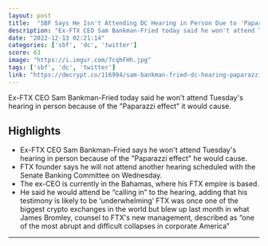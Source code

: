 ```yaml
---
layout: post
title:  "SBF Says He Isn't Attending DC Hearing in Person Due to 'Paparazzi Effect' - Decrypt"
description: "Ex-FTX CEO Sam Bankman-Fried today said he won't attend Tuesday's hearing in person because of the \"Paparazzi effect\" it would cause."
date: "2022-12-13 02:21:14"
categories: ['sbf', 'dc', 'twitter']
score: 63
image: "https://i.imgur.com/7cqhFHh.jpg"
tags: ['sbf', 'dc', 'twitter']
link: "https://decrypt.co/116994/sam-bankman-fried-dc-hearing-paparazzi-effect"
---
```


Ex-FTX CEO Sam Bankman-Fried today said he won't attend Tuesday's hearing in person because of the \"Paparazzi effect\" it would cause.

## Highlights

- Ex-FTX CEO Sam Bankman-Fried says he won't attend Tuesday's hearing in person because of the "Paparazzi effect" he would cause.
- FTX founder says he will not attend another hearing scheduled with the Senate Banking Committee on Wednesday.
- The ex-CEO is currently in the Bahamas, where his FTX empire is based.
- He said he would attend be “calling in” to the hearing, adding that his testimony is likely to be ‘underwhelming’ FTX was once one of the biggest crypto exchanges in the world but blew up last month in what James Bromley, counsel to FTX's new management, described as “one of the most abrupt and difficult collapses in corporate America”

---
